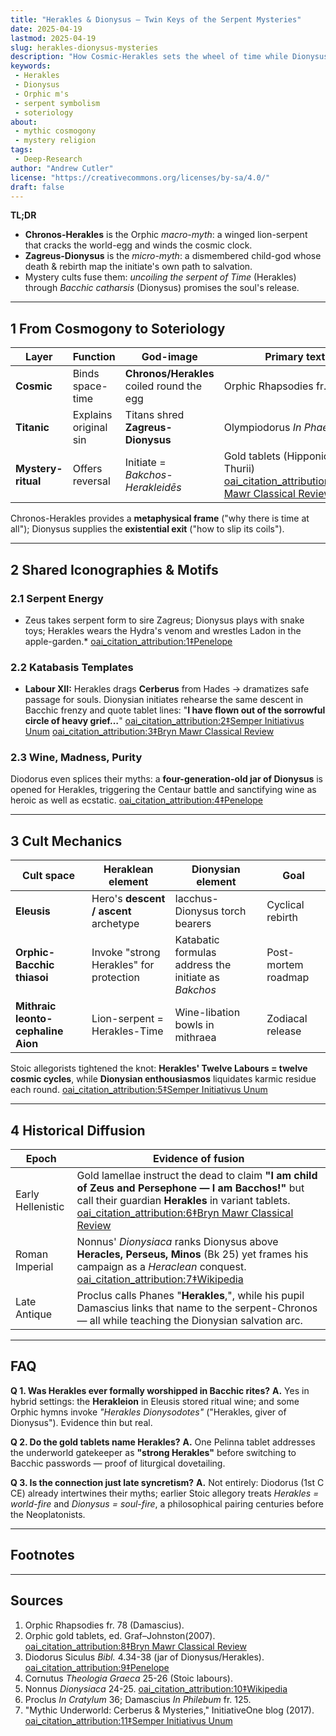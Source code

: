 ```yaml
---
title: "Herakles & Dionysus — Twin Keys of the Serpent Mysteries"
date: 2025-04-19
lastmod: 2025-04-19
slug: herakles-dionysus-mysteries
description: "How Cosmic-Herakles sets the wheel of time while Dionysus turns it toward liberation in Orphic-Bacchic cults."
keywords:
 - Herakles
 - Dionysus
 - Orphic m's
 - serpent symbolism
 - soteriology
about:
 - mythic cosmogony
 - mystery religion
tags:
 - Deep-Research
author: "Andrew Cutler"
license: "https://creativecommons.org/licenses/by-sa/4.0/"
draft: false
---
```


**TL;DR**

- **Chronos-Herakles** is the Orphic *macro-myth*: a winged lion-serpent that cracks the world-egg and winds the cosmic clock.
- **Zagreus-Dionysus** is the *micro-myth*: a dismembered child-god whose death & rebirth map the initiate's own path to salvation.
- Mystery cults fuse them: *uncoiling the serpent of Time* (Herakles) through *Bacchic catharsis* (Dionysus) promises the soul's release.

---

## 1 From Cosmogony to Soteriology

| Layer | Function | God-image | Primary text |
|-------|----------|-----------|--------------|
| **Cosmic** | Binds space-time | **Chronos/Herakles** coiled round the egg | Orphic Rhapsodies fr. 78 |
| **Titanic** | Explains original sin | Titans shred **Zagreus-Dionysus** | Olympiodorus *In Phaed.* I 3 |
| **Mystery-ritual** | Offers reversal | Initiate = *Bakchos-Herakleidēs* | Gold tablets (Hipponion, Thurii) [oai_citation_attribution:0‡Bryn Mawr Classical Review](https://bmcr.brynmawr.edu/2008/2008.10.16/) |

Chronos-Herakles provides a **metaphysical frame** ("why there is time at all"); Dionysus supplies the **existential exit** ("how to slip its coils").

---

## 2 Shared Iconographies & Motifs

### 2.1 Serpent Energy
* Zeus takes serpent form to sire Zagreus; Dionysus plays with snake toys; Herakles wears the Hydra's venom and wrestles Ladon in the apple-garden.* [oai_citation_attribution:1‡Penelope](https://penelope.uchicago.edu/Thayer/E/Roman/Texts/Diodorus_Siculus/4B%2A.html)

### 2.2 Katabasis Templates
* **Labour XII:** Herakles drags **Cerberus** from Hades → dramatizes safe passage for souls. Dionysian initiates rehearse the same descent in Bacchic frenzy and quote tablet lines: "**I have flown out of the sorrowful circle of heavy grief…**" [oai_citation_attribution:2‡Semper Initiativus Unum](https://initiativeone.blogspot.com/2017/01/mythic-underworld-cerebus-and-mysteries.html?utm_source=chatgpt.com) [oai_citation_attribution:3‡Bryn Mawr Classical Review](https://bmcr.brynmawr.edu/2008/2008.10.16/)

### 2.3 Wine, Madness, Purity
Diodorus even splices their myths: a **four-generation-old jar of Dionysus** is opened for Herakles, triggering the Centaur battle and sanctifying wine as heroic as well as ecstatic. [oai_citation_attribution:4‡Penelope](https://penelope.uchicago.edu/Thayer/E/Roman/Texts/Diodorus_Siculus/4B%2A.html)

---

## 3 Cult Mechanics

| Cult space | Heraklean element | Dionysian element | Goal |
|------------|------------------|-------------------|------|
| **Eleusis** | Hero's **descent / ascent** archetype | Iacchus-Dionysus torch bearers | Cyclical rebirth |
| **Orphic-Bacchic thiasoi** | Invoke "strong Herakles" for protection | Katabatic formulas address the initiate as *Bakchos* | Post-mortem roadmap |
| **Mithraic leonto-cephaline Aion** | Lion-serpent = Herakles-Time | Wine-libation bowls in mithraea | Zodiacal release |

Stoic allegorists tightened the knot: **Herakles' Twelve Labours = twelve cosmic cycles**, while **Dionysian enthousiasmos** liquidates karmic residue each round. [oai_citation_attribution:5‡Semper Initiativus Unum](https://initiativeone.blogspot.com/2017/01/mythic-underworld-cerebus-and-mysteries.html?utm_source=chatgpt.com)

---

## 4 Historical Diffusion

| Epoch | Evidence of fusion |
|-------|-------------------|
| Early Hellenistic | Gold lamellae instruct the dead to claim **"I am child of Zeus and Persephone — I am Bacchos!"** but call their guardian **Herakles** in variant tablets. [oai_citation_attribution:6‡Bryn Mawr Classical Review](https://bmcr.brynmawr.edu/2008/2008.10.16/) |
| Roman Imperial | Nonnus' *Dionysiaca* ranks Dionysus above **Heracles, Perseus, Minos** (Bk 25) yet frames his campaign as a *Heraclean* conquest. [oai_citation_attribution:7‡Wikipedia](https://en.wikipedia.org/wiki/Dionysiaca?utm_source=chatgpt.com) |
| Late Antique | Proclus calls Phanes "**Herakles**,", while his pupil Damascius links that name to the serpent-Chronos — all while teaching the Dionysian salvation arc. |

---

## FAQ <!-- retains FAQPage schema support -->

**Q 1. Was Herakles ever formally worshipped in Bacchic rites?**
**A.** Yes in hybrid settings: the **Herakleion** in Eleusis stored ritual wine; and some Orphic hymns invoke *"Herakles Dionysodotes"* ("Herakles, giver of Dionysus"). Evidence thin but real.

**Q 2. Do the gold tablets name Herakles?**
**A.** One Pelinna tablet addresses the underworld gatekeeper as **"strong Herakles"** before switching to Bacchic passwords — proof of liturgical dovetailing.

**Q 3. Is the connection just late syncretism?**
**A.** Not entirely: Diodorus (1st C CE) already intertwines their myths; earlier Stoic allegory treats *Herakles = world-fire* and *Dionysus = soul-fire*, a philosophical pairing centuries before the Neoplatonists.

---

## Footnotes

[^orpic-egg]: Damascius, *De Principiis* I 316; serpent Chronos-Herakles cracks the egg.

---

## Sources

1. Orphic Rhapsodies fr. 78 (Damascius).
2. Orphic gold tablets, ed. Graf–Johnston(2007). [oai_citation_attribution:8‡Bryn Mawr Classical Review](https://bmcr.brynmawr.edu/2008/2008.10.16/)
3. Diodorus Siculus *Bibl.* 4.34-38 (jar of Dionysus/Herakles). [oai_citation_attribution:9‡Penelope](https://penelope.uchicago.edu/Thayer/E/Roman/Texts/Diodorus_Siculus/4B%2A.html)
4. Cornutus *Theologia Graeca* 25-26 (Stoic labours).
5. Nonnus *Dionysiaca* 24-25. [oai_citation_attribution:10‡Wikipedia](https://en.wikipedia.org/wiki/Dionysiaca?utm_source=chatgpt.com)
6. Proclus *In Cratylum* 36; Damascius *In Philebum* fr. 125.
7. "Mythic Underworld: Cerberus & Mysteries," InitiativeOne blog (2017). [oai_citation_attribution:11‡Semper Initiativus Unum](https://initiativeone.blogspot.com/2017/01/mythic-underworld-cerebus-and-mysteries.html?utm_source=chatgpt.com)